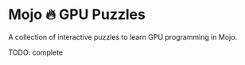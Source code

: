 # Mojo 🔥 GPU Puzzles

A collection of interactive puzzles to learn GPU programming in Mojo.

TODO: complete
